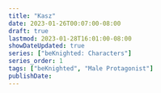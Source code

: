 ```yaml
---
title: "Kasz"
date: 2023-01-26T00:07:00-08:00
draft: true
lastmod: 2023-01-28T16:01:00-08:00
showDateUpdated: true
series: ["beKnighted: Characters"]
series_order: 1
tags: ["beKnighted", "Male Protagonist"]
publishDate:
---
```


